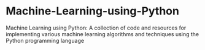# Machine-Learning-using-Python
Machine Learning using Python: A collection of code and resources for implementing various machine learning algorithms and techniques using the Python programming language
